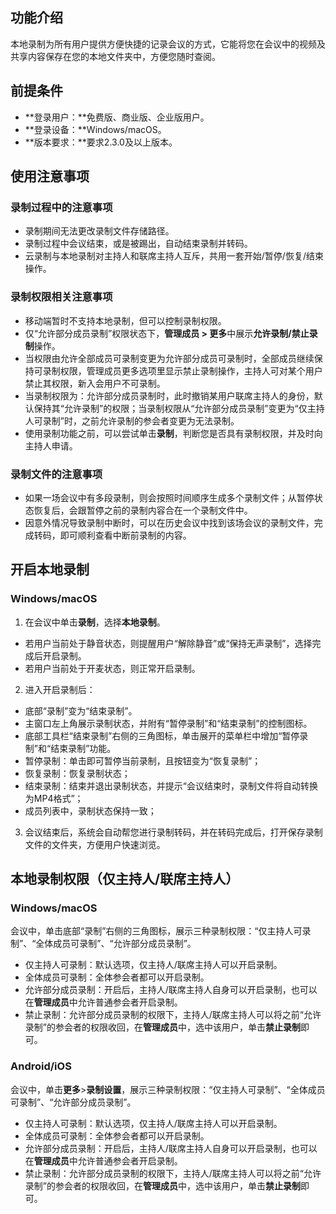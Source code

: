 ## 功能介绍
本地录制为所有用户提供方便快捷的记录会议的方式，它能将您在会议中的视频及共享内容保存在您的本地文件夹中，方便您随时查阅。
  
## 前提条件
- **登录用户：**免费版、商业版、企业版用户。
- **登录设备：**Windows/macOS。
- **版本要求：**要求2.3.0及以上版本。

## 使用注意事项
### 录制过程中的注意事项
- 录制期间无法更改录制文件存储路径。
- 录制过程中会议结束，或是被踢出，自动结束录制并转码。
- 云录制与本地录制对主持人和联席主持人互斥，共用一套开始/暂停/恢复/结束操作。

### 录制权限相关注意事项
- 移动端暂时不支持本地录制，但可以控制录制权限。
- 仅“允许部分成员录制”权限状态下，**管理成员 > 更多**中展示**允许录制/禁止录制**操作。
- 当权限由允许全部成员可录制变更为允许部分成员可录制时，全部成员继续保持可录制权限，管理成员更多选项里显示禁止录制操作，主持人可对某个用户禁止其权限，新入会用户不可录制。
- 当录制权限为：允许部分成员录制时，此时撤销某用户联席主持人的身份，默认保持其“允许录制”的权限；当录制权限从“允许部分成员录制”变更为“仅主持人可录制”时，之前允许录制的参会者变更为无法录制。
- 使用录制功能之前，可以尝试单击**录制**，判断您是否具有录制权限，并及时向主持人申请。

### 录制文件的注意事项
- 如果一场会议中有多段录制，则会按照时间顺序生成多个录制文件；从暂停状态恢复后，会跟暂停之前的录制内容合在一个录制文件中。
- 因意外情况导致录制中断时，可以在历史会议中找到该场会议的录制文件，完成转码，即可顺利查看中断前录制的内容。


## 开启本地录制
### Windows/macOS
1. 在会议中单击**录制**，选择**本地录制**。
 - 若用户当前处于静音状态，则提醒用户“解除静音”或“保持无声录制”，选择完成后开启录制。
 - 若用户当前处于开麦状态，则正常开启录制。
2. 进入开启录制后：
 - 底部“录制”变为“结束录制”。
 - 主窗口左上角展示录制状态，并附有“暂停录制”和“结束录制”的控制图标。
 - 底部工具栏“结束录制”右侧的三角图标，单击展开的菜单栏中增加“暂停录制”和“结束录制”功能。
 - 暂停录制：单击即可暂停当前录制，且按钮变为“恢复录制”；
 - 恢复录制：恢复录制状态；
 - 结束录制：结束并退出录制状态，并提示“会议结束时，录制文件将自动转换为MP4格式”；
 - 成员列表中，录制状态保持一致；
3. 会议结束后，系统会自动帮您进行录制转码，并在转码完成后，打开保存录制文件的文件夹，方便用户快速浏览。

## 本地录制权限（仅主持人/联席主持人）

### Windows/macOS
会议中，单击底部“录制”右侧的三角图标，展示三种录制权限：“仅主持人可录制”、“全体成员可录制”、“允许部分成员录制”。
- 仅主持人可录制：默认选项，仅主持人/联席主持人可以开启录制。
- 全体成员可录制：全体参会者都可以开启录制。
- 允许部分成员录制：开启后，主持人/联席主持人自身可以开启录制，也可以在**管理成员**中允许普通参会者开启录制。
 - 禁止录制：允许部分成员录制的权限下，主持人/联席主持人可以将之前“允许录制”的参会者的权限收回，在**管理成员**中，选中该用户，单击**禁止录制**即可。

### Android/iOS
会议中，单击**更多**>**录制设置**，展示三种录制权限：“仅主持人可录制”、“全体成员可录制”、“允许部分成员录制”。
- 仅主持人可录制：默认选项，仅主持人/联席主持人可以开启录制。
- 全体成员可录制：全体参会者都可以开启录制。
- 允许部分成员录制：开启后，主持人/联席主持人自身可以开启录制，也可以在**管理成员**中允许普通参会者开启录制。
 - 禁止录制：允许部分成员录制的权限下，主持人/联席主持人可以将之前“允许录制”的参会者的权限收回，在**管理成员**中，选中该用户，单击**禁止录制**即可。

